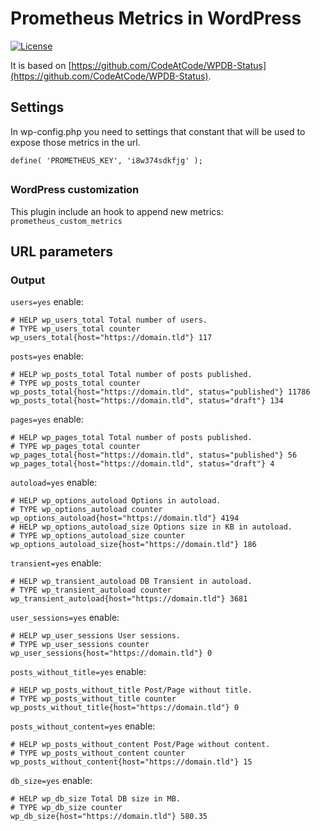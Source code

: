 # Prometheus Metrics in WordPress
[![License](https://img.shields.io/badge/License-GPL%20v3-blue.svg)](http://www.gnu.org/licenses/gpl-3.0)   

It is based on [https://github.com/CodeAtCode/WPDB-Status](https://github.com/CodeAtCode/WPDB-Status).

## Settings  

In wp-config.php you need to settings that constant that will be used to expose those metrics in the url.

`define( 'PROMETHEUS_KEY', 'i8w374sdkfjg' );`

##

### WordPress customization

This plugin include an hook to append new metrics: `prometheus_custom_metrics`

## URL parameters

### Output

`users=yes` enable:
```
# HELP wp_users_total Total number of users.
# TYPE wp_users_total counter
wp_users_total{host="https://domain.tld"} 117
```

`posts=yes` enable:
```
# HELP wp_posts_total Total number of posts published.
# TYPE wp_posts_total counter
wp_posts_total{host="https://domain.tld", status="published"} 11786
wp_posts_total{host="https://domain.tld", status="draft"} 134
```

`pages=yes` enable:
```
# HELP wp_pages_total Total number of posts published.
# TYPE wp_pages_total counter
wp_pages_total{host="https://domain.tld", status="published"} 56
wp_pages_total{host="https://domain.tld", status="draft"} 4
```

`autoload=yes` enable:
```
# HELP wp_options_autoload Options in autoload.
# TYPE wp_options_autoload counter
wp_options_autoload{host="https://domain.tld"} 4194
# HELP wp_options_autoload_size Options size in KB in autoload.
# TYPE wp_options_autoload_size counter
wp_options_autoload_size{host="https://domain.tld"} 186
```

`transient=yes` enable:
```
# HELP wp_transient_autoload DB Transient in autoload.
# TYPE wp_transient_autoload counter
wp_transient_autoload{host="https://domain.tld"} 3681
```

`user_sessions=yes` enable:
```
# HELP wp_user_sessions User sessions.
# TYPE wp_user_sessions counter
wp_user_sessions{host="https://domain.tld"} 0
```

`posts_without_title=yes` enable:
```
# HELP wp_posts_without_title Post/Page without title.
# TYPE wp_posts_without_title counter
wp_posts_without_title{host="https://domain.tld"} 0
```

`posts_without_content=yes` enable:
```
# HELP wp_posts_without_content Post/Page without content.
# TYPE wp_posts_without_content counter
wp_posts_without_content{host="https://domain.tld"} 15
```

`db_size=yes` enable:
```
# HELP wp_db_size Total DB size in MB.
# TYPE wp_db_size counter
wp_db_size{host="https://domain.tld"} 580.35
```
